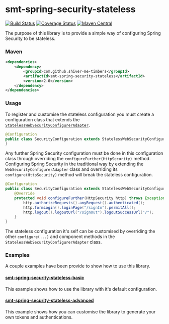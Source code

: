 <!---
Copyright 2015 Karl Bennett

Licensed under the Apache License, Version 2.0 (the "License");
you may not use this file except in compliance with the License.
You may obtain a copy of the License at

    http://www.apache.org/licenses/LICENSE-2.0

Unless required by applicable law or agreed to in writing, software
distributed under the License is distributed on an "AS IS" BASIS,
WITHOUT WARRANTIES OR CONDITIONS OF ANY KIND, either express or implied.
See the License for the specific language governing permissions and
limitations under the License.
-->
smt-spring-security-stateless
===========
[![Build Status](https://travis-ci.org/shiver-me-timbers/smt-spring-security-stateless.svg?branch=master)](https://travis-ci.org/shiver-me-timbers/smt-spring-security-stateless) [![Coverage Status](https://coveralls.io/repos/shiver-me-timbers/smt-spring-security-stateless/badge.svg?branch=master&service=github)](https://coveralls.io/github/shiver-me-timbers/smt-spring-security-stateless?branch=master) [![Maven Central](https://maven-badges.herokuapp.com/maven-central/com.github.shiver-me-timbers/smt-spring-security-stateless/badge.svg)](https://maven-badges.herokuapp.com/maven-central/com.github.shiver-me-timbers/smt-spring-security-stateless/)

The purpose of this library is to provide a simple way of configuring Spring Security to be stateless.

### Maven

```xml
<dependencies>
    <dependency>
        <groupId>com.github.shiver-me-timbers</groupId>
        <artifactId>smt-spring-security-stateless</artifactId>
        <version>2.0</version>
    </dependency>
</dependencies>
```

### Usage

To register and customise the stateless configuration you must create a configuration class that extends the
[`StatelessWebSecurityConfigurerAdapter`](src/main/java/shiver/me/timbers/security/spring/StatelessWebSecurityConfigurerAdapter.java).

```java
@Configuration
public class SecurityConfiguration extends StatelessWebSecurityConfigurerAdapter {
}
```

Any further Spring Security configuration must be done in this configuration class through overriding the
`configureFurther(HttpSecurity)` method. Configuring Spring Security in the traditional way by extending the
`WebSecurityConfigurerAdapter` class and overriding its `configure(HttpSecurity)` method will break the stateless
configuration.

```java
@Configuration
public class SecurityConfiguration extends StatelessWebSecurityConfigurerAdapter {
    @Override
    protected void configureFurther(HttpSecurity http) throws Exception {
        http.authorizeRequests().anyRequest().authenticated();
        http.formLogin().loginPage("/signIn").permitAll();
        http.logout().logoutUrl("/signOut").logoutSuccessUrl("/");
    }
}
```

The stateless configuration it's self can be customised by overriding the other `configure(...)` and component methods
in the `StatelessWebSecurityConfigurerAdapter` class.

### Examples

A couple examples have been provide to show how to use this library.

#### [smt-spring-security-stateless-basic](https://github.com/shiver-me-timbers/smt-spring-security-stateless-examples/tree/master/smt-spring-security-stateless-basic)

This example shows how to use the library with it's default configuration.

#### [smt-spring-security-stateless-advanced](https://github.com/shiver-me-timbers/smt-spring-security-stateless-examples/tree/master/smt-spring-security-stateless-advanced)

This example shows how you can customise the library to generate your own tokens and authentications.